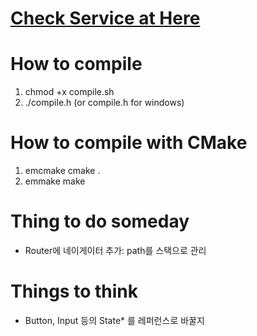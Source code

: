 # [Check Service at Here](https://dutch-7cs.pages.dev)

# How to compile
1. chmod +x compile.sh
2. ./compile.h (or compile.h for windows)


# How to compile with CMake
1. emcmake cmake .
2. emmake make


# Thing to do someday
- Router에 네이게이터 추가: path를 스택으로 관리

# Things to think
- Button, Input 등의 State<T>* 를 레퍼런스로 바꿀지

